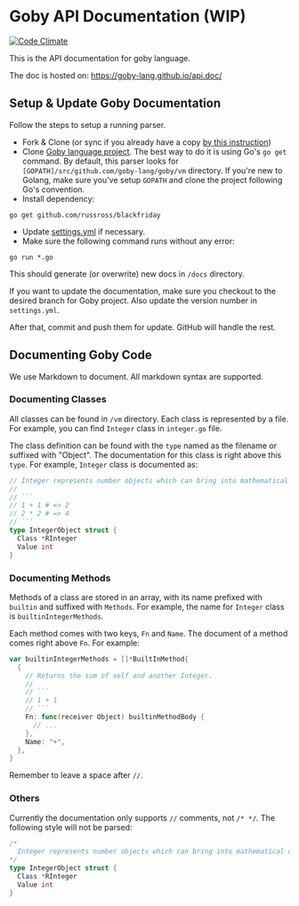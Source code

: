 # Goby API Documentation (WIP)

[![Code Climate](https://codeclimate.com/github/goby-lang/api.doc/badges/gpa.svg)](https://codeclimate.com/github/goby-lang/api.doc)

This is the API documentation for goby language. 

The doc is hosted on: https://goby-lang.github.io/api.doc/

## Setup & Update Goby Documentation

Follow the steps to setup a running parser.

- Fork & Clone (or sync if you already have a copy [by this instruction](https://help.github.com/articles/syncing-a-fork/))
- Clone [Goby language project](https://github.com/goby-lang/goby). The best way to do it is using Go's `go get` command. By default, this parser looks for `[GOPATH]/src/github.com/goby-lang/goby/vm` directory. If you're new to Golang, make sure you've setup `GOPATH` and clone the project following Go's convention.
- Install dependency:

```plain
go get github.com/russross/blackfriday
```

- Update [settings.yml](https://github.com/goby-lang/api.doc/blob/master/settings.yml) if necessary.
- Make sure the following command runs without any error:

```plain
go run *.go
```

This should generate (or overwrite) new docs in `/docs` directory. 

If you want to update the documentation, make sure you checkout to the desired branch for Goby project. Also update the version number in `settings.yml`.

After that, commit and push them for update. GitHub will handle the rest.

## Documenting Goby Code

We use Markdown to document. All markdown syntax are supported.

### Documenting Classes

All classes can be found in `/vm` directory. Each class is represented by a file. For example, you can find `Integer` class in `integer.go` file.

The class definition can be found with the `type` named as the filename or suffixed with "Object". The documentation for this class is right above this `type`. For example, `Integer` class is documented as:

```go
// Integer represents number objects which can bring into mathematical calculations.
//
// ```
// 1 + 1 # => 2
// 2 * 2 # => 4
// ```
type IntegerObject struct {
  Class *RInteger
  Value int
}
```

### Documenting Methods

Methods of a class are stored in an array, with its name prefixed with `builtin` and suffixed with `Methods`. For example, the name for `Integer` class is `builtinIntegerMethods`.

Each method comes with two keys, `Fn` and `Name`. The document of a method comes right above `Fn`. For example:

```go
var builtinIntegerMethods = []*BuiltInMethod{
  {
    // Returns the sum of self and another Integer.
    //
    // ```
    // 1 + 1
    // ```
    Fn: func(receiver Object) builtinMethodBody {
      // ...
    },
    Name: "+",
  },
}
```

Remember to leave a space after `//`.

### Others

Currently the documentation only supports `//` comments, not `/* */`. The following style will not be parsed:

```go
/*
  Integer represents number objects which can bring into mathematical calculations.
*/
type IntegerObject struct {
  Class *RInteger
  Value int
}
```

